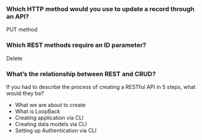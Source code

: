 ### Which HTTP method would you use to update a record through an API?
PUT method

### Which REST methods require an ID parameter?
Delete

### What’s the relationship between REST and CRUD?
If you had to describe the process of creating a RESTful API in 5 steps, what would they be?
* What we are about to create
* What is LoopBack
* Creating application via CLI
* Creating data models via CLI
* Setting up Authentication via CLI